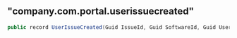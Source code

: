 

## "company.com.portal.userissuecreated"

```csharp
public record UserIssueCreated(Guid IssueId, Guid SoftwareId, Guid UserId, string Narrative, DateTimeOffset CreatedOn);
```